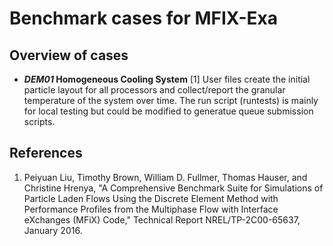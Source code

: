 # Benchmark cases for MFIX-Exa


## Overview of cases

* **_DEM01_ Homogeneous Cooling System** [1]
  User files create the initial particle layout for all processors and collect/report the granular temperature of the system over time. The run script (runtests) is mainly for local testing but could be modified to generatue queue submission scripts.



## References
1. Peiyuan Liu, Timothy Brown, William D. Fullmer, Thomas Hauser, and Christine Hrenya, "A Comprehensive Benchmark Suite for Simulations of Particle Laden Flows Using the Discrete Element Method with Performance Profiles from the Multiphase Flow with Interface eXchanges (MFiX) Code," Technical Report NREL/TP-2C00-65637, January 2016.
